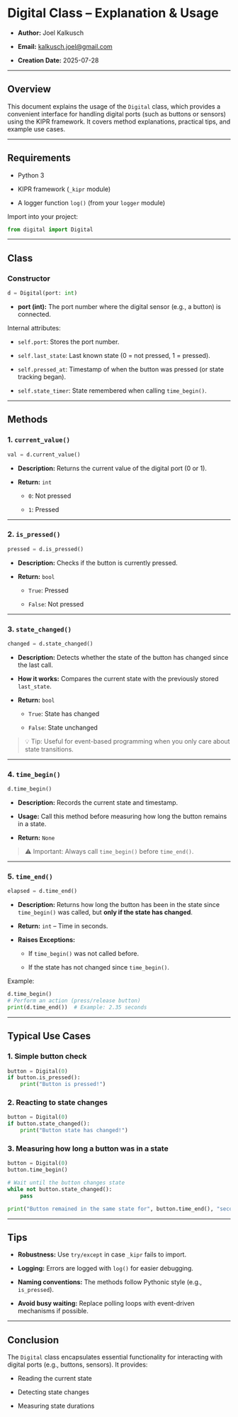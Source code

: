 # Digital Class – Explanation & Usage

- **Author:** Joel Kalkusch

- **Email:** [kalkusch.joel@gmail.com](mailto:kalkusch.joel@gmail.com)

- **Creation Date:** 2025-07-28

----------

## Overview

This document explains the usage of the `Digital` class, which provides a convenient interface for handling digital ports (such as buttons or sensors) using the KIPR framework. It covers method explanations, practical tips, and example use cases.

---

## Requirements

- Python 3

- KIPR framework (`_kipr` module)

- A logger function `log()` (from your `logger` module)

Import into your project:

```python
from digital import Digital
```

---

## Class

### Constructor

```python
d = Digital(port: int)
```

- **port (int):** The port number where the digital sensor (e.g., a button) is connected.

Internal attributes:

- `self.port`: Stores the port number.

- `self.last_state`: Last known state (0 = not pressed, 1 = pressed).

- `self.pressed_at`: Timestamp of when the button was pressed (or state tracking began).

- `self.state_timer`: State remembered when calling `time_begin()`.

---

## Methods

### 1. `current_value()`

```python
val = d.current_value()
```

- **Description:** Returns the current value of the digital port (0 or 1).

- **Return:** `int`
  
  - `0`: Not pressed
  
  - `1`: Pressed

---

### 2. `is_pressed()`

```python
pressed = d.is_pressed()
```

- **Description:** Checks if the button is currently pressed.

- **Return:** `bool`
  
  - `True`: Pressed
  
  - `False`: Not pressed

---

### 3. `state_changed()`

```python
changed = d.state_changed()
```

- **Description:** Detects whether the state of the button has changed since the last call.

- **How it works:** Compares the current state with the previously stored `last_state`.

- **Return:** `bool`
  
  - `True`: State has changed
  
  - `False`: State unchanged

> 💡 Tip: Useful for event-based programming when you only care about state transitions.

---

### 4. `time_begin()`

```python
d.time_begin()
```

- **Description:** Records the current state and timestamp.

- **Usage:** Call this method before measuring how long the button remains in a state.

- **Return:** `None`

> ⚠️ Important: Always call `time_begin()` before `time_end()`.

---

### 5. `time_end()`

```python
elapsed = d.time_end()
```

- **Description:** Returns how long the button has been in the state since `time_begin()` was called, but **only if the state has changed**.

- **Return:** `int` – Time in seconds.

- **Raises Exceptions:**
  
  - If `time_begin()` was not called before.
  
  - If the state has not changed since `time_begin()`.

Example:

```python
d.time_begin()
# Perform an action (press/release button)
print(d.time_end())  # Example: 2.35 seconds
```

---

## Typical Use Cases

### 1. Simple button check

```python
button = Digital(0)
if button.is_pressed():
    print("Button is pressed!")
```

### 2. Reacting to state changes

```python
button = Digital(0)
if button.state_changed():
    print("Button state has changed!")
```

### 3. Measuring how long a button was in a state

```python
button = Digital(0)
button.time_begin()

# Wait until the button changes state
while not button.state_changed():
    pass

print("Button remained in the same state for", button.time_end(), "seconds.")
```

---

## Tips

- **Robustness:** Use `try/except` in case `_kipr` fails to import.

- **Logging:** Errors are logged with `log()` for easier debugging.

- **Naming conventions:** The methods follow Pythonic style (e.g., `is_pressed`).

- **Avoid busy waiting:** Replace polling loops with event-driven mechanisms if possible.

---

## Conclusion

The `Digital` class encapsulates essential functionality for interacting with digital ports (e.g., buttons, sensors). It provides:

- Reading the current state

- Detecting state changes

- Measuring state durations
